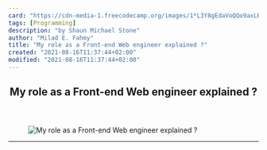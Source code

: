 ```yaml
---
card: "https://cdn-media-1.freecodecamp.org/images/1*L3Y8gEdaVoQQo9axLR_9mg.jpeg"
tags: [Programming]
description: "by Shaun Michael Stone"
author: "Milad E. Fahmy"
title: "My role as a Front-end Web engineer explained ?"
created: "2021-08-16T11:37:44+02:00"
modified: "2021-08-16T11:37:44+02:00"
---
```

<div class="site-wrapper">
<main id="site-main" class="site-main outer">
<div class="inner">
<article class="post-full post tag-programming tag-web-development tag-engineering tag-learning-to-code tag-technology ">
<header class="post-full-header">
<h1 class="post-full-title">My role as a Front-end Web engineer explained ?</h1>
</header>
<figure class="post-full-image">
<picture>
<source media="(max-width: 700px)" sizes="1px" srcset="data:image/gif;base64,R0lGODlhAQABAIAAAAAAAP///yH5BAEAAAAALAAAAAABAAEAAAIBRAA7 1w">
<source media="(min-width: 701px)" sizes="(max-width: 800px) 400px,
(max-width: 1170px) 700px,
1400px" srcset="https://cdn-media-1.freecodecamp.org/images/1*L3Y8gEdaVoQQo9axLR_9mg.jpeg 300w,
https://cdn-media-1.freecodecamp.org/images/1*L3Y8gEdaVoQQo9axLR_9mg.jpeg 600w,
https://cdn-media-1.freecodecamp.org/images/1*L3Y8gEdaVoQQo9axLR_9mg.jpeg 1000w,
https://cdn-media-1.freecodecamp.org/images/1*L3Y8gEdaVoQQo9axLR_9mg.jpeg 2000w">
<img onerror="this.style.display='none'" src="https://cdn-media-1.freecodecamp.org/images/1*L3Y8gEdaVoQQo9axLR_9mg.jpeg" alt="My role as a Front-end Web engineer explained ?">
</picture>
</figure>
<section class="post-full-content">
<div class="post-content medium-migrated-article">
</div>
<hr>
</section>
</article>
</div>
</main>
</div>
<!-- Google Tag Manager (noscript) -->
<!-- End Google Tag Manager (noscript) -->
